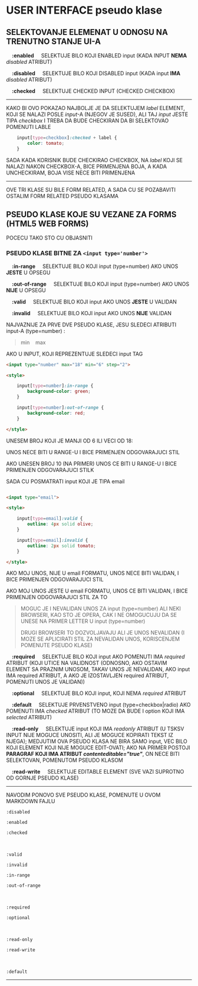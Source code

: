 # USER INTERFACE pseudo klase

## SELEKTOVANJE ELEMENAT U ODNOSU NA TRENUTNO STANJE UI-A

 &nbsp; &nbsp; **:enabled** &nbsp; &nbsp; SELEKTUJE BILO KOJI ENABLED input (KADA INPUT **NEMA** *disabled* ATRIBUT)

 &nbsp; &nbsp; **:disabled** &nbsp; &nbsp; SELEKTUJE BILO KOJI DISABLED input (KADA input **IMA** *disabled* ATRIBUT)

 &nbsp; &nbsp; **:checked** &nbsp; &nbsp; SELEKTUJE CHECKED INPUT (CHECKED CHECKBOX)

********************************
KAKO BI OVO POKAZAO NAJBOLJE JE DA SELEKTUJEM *label* ELEMENT, KOJI SE NALAZI POSLE *input*-A (NJEGOV JE SUSED), ALI TAJ *input* JESTE TIPA *checkbox* I TREBA DA BUDE CHECKIRAN DA BI SELEKTOVAO POMENUTI LABLE

```CSS
    input[type=checkbox]:checked + label {
        color: tomato;
    }
```

SADA KADA KORISNIK BUDE CHECKIRAO CHECKBOX, NA *label* KOJI SE NALAZI NAKON CHECKBOX-A, BICE PRIMENJENA BOJA, A KADA UNCHECKIRAM, BOJA VISE NECE BITI PRIMENJENA
********************************

OVE TRI KLASE SU BILE FORM RELATED, A SADA CU SE POZABAVITI OSTALIM FORM RELATED PSEUDO KLASAMA

## PSEUDO KLASE KOJE SU VEZANE ZA FORMS (HTML5 WEB FORMS)

POCECU TAKO STO CU OBJASNITI

### PSEUDO KLASE BITNE ZA **```<input type='number'>```**

 &nbsp; &nbsp; **:in-range** &nbsp; &nbsp; SELEKTUJE BILO KOJI input (type=number) AKO UNOS **JESTE** U OPSEGU

 &nbsp; &nbsp; **:out-of-range** &nbsp; &nbsp; SELEKTUJE BILO KOJI input (type=number) AKO UNOS **NIJE** U OPSEGU

 &nbsp; &nbsp; **:valid** &nbsp; &nbsp; SELEKTUJE BILO KOJI input AKO UNOS **JESTE** U VALIDAN

 &nbsp; &nbsp; **:invalid** &nbsp; &nbsp; SELEKTUJE BILO KOJI input AKO UNOS **NIJE** VALIDAN

NAJVAZNIJE ZA PRVE DVE PSEUDO KLASE, JESU SLEDECI ATRIBUTI input-A (type=number) :

> min    &nbsp;&nbsp;   max

AKO U INPUT, KOJI REPREZENTUJE SLEDECI input TAG

```HTML
<input type="number" max="18" min="6" step="2">

<style>

    input[type=number]:in-range {
        background-color: green;
    }

    input[type=number]:out-of-range {
        background-color: red;
    }

</style>
```

UNESEM BROJ KOJI JE MANJI OD 6 ILI VECI OD 18:

UNOS NECE BITI U RANGE-U I BICE PRIMENJEN ODGOVARAJUCI STIL

AKO UNESEN BROJ 10 (NA PRIMER) UNOS CE BITI U RANGE-U I BICE PRIMENJEN ODGOVARAJUCI STILK

SADA CU POSMATRATI input KOJI JE TIPA email

```HTML

<input type="email">

<style>

    input[type=email]:valid {
        outline: 4px solid olive;
    }

    input[type=email]:invalid {
        outline: 2px solid tomato;
    }

</style>
```

AKO MOJ UNOS, NIJE U email FORMATU, UNOS NECE BITI VALIDAN, I BICE PRIMENJEN ODGOVARAJUCI STIL

AKO MOJ UNOS JESTE U email FORMATU, UNOS CE BITI VALIDAN, I BICE PRIMENJEN ODGOVARAJUCI STIL ZA TO

> MOGUC JE I NEVALIDAN UNOS ZA input (type=number) ALI NEKI BROWSERI, KAO STO JE OPERA, CAK I NE OMOGUCUJU DA SE UNESE NA PRIMER LETTER U input (type=number)
>
> DRUGI BROWSERI TO DOZVOLJAVAJU ALI JE UNOS NEVALIDAN (I MOZE SE APLICIRATI STIL ZA NEVALIDAN UNOS, KORISCENJEM POMENUTE PSEUDO KLASE)

 &nbsp; &nbsp; **:required** &nbsp; &nbsp; SELEKTUJE BILO KOJI input AKO POMENUTI IMA *required* ATRIBUT (KOJI UTICE NA VALIDNOST (ODNOSNO, AKO OSTAVIM ELEMENT SA PRAZNIM UNOSOM, TAKAV UNOS JE NEVALIDAN, AKO input IMA required ATRIBUT, A AKO JE IZOSTAVLJEN required ATRIBUT, POMENUTI UNOS JE VALIDAN))

 &nbsp; &nbsp; **:optional** &nbsp; &nbsp; SELEKTUJE BILO KOJI input, KOJI NEMA *required* ATRIBUT

&nbsp; &nbsp; **:default** &nbsp; &nbsp; SELEKTUJE PRVENSTVENO input (type=checkbox|radio) AKO POMENUTI IMA *checked* ATRIBUT (TO MOZE DA BUDE I option KOJI IMA *selected* ATRIBUT)

&nbsp; &nbsp; **:read-only** &nbsp; &nbsp; SELEKTUJE input KOJI IMA *readonly* ATRIBUT (U TSKSV INPUT NIJE MOGUCE UNOSITI, ALI JE MOGUCE KOPIRATI TEKST IZ NJEGA); MEDJUTIM OVA PSEUDO KLASA NE BIRA SAMO input, VEC BILO KOJI ELEMENT KOJI NIJE MOGUCE EDIT-OVATI; AKO NA PRIMER POSTOJI **PARAGRAF KOJI IMA ATRIBUT *contenteditable="true"***, ON NECE BITI SELEKTOVAN, POMENUTOM PSEUDO KLASOM

&nbsp; &nbsp; **:read-write** &nbsp; &nbsp; SELEKTUJE EDITABLE ELEMENT (SVE VAZI SUPROTNO OD GORNJE PSEUDO KLASE)

********************************
NAVODIM PONOVO SVE PSEUDO KLASE, POMENUTE U OVOM MARKDOWN FAJLU

    :disabled

    :enabled

    :checked

&nbsp;

    :valid

    :invalid

    :in-range

    :out-of-range

&nbsp;

    :required

    :optional

&nbsp;

    :read-only

    :read-write

&nbsp;

    :default

********************************